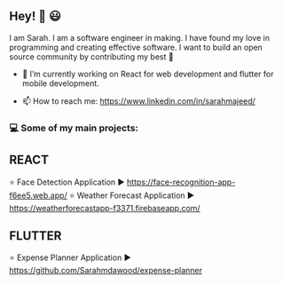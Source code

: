 ## Hey! :raising_hand: :smiley:

I am Sarah. I am a software engineer in making. I have found my love in programming and creating effective software.
I want to build an open source community by contributing my best :raised_hands: 


- 🔭 I’m currently working on React for web development and flutter for mobile development.

- 📫 How to reach me: https://www.linkedin.com/in/sarahmajeed/

### :computer: Some of my main projects:
  ## REACT     
  :star: Face Detection Application
    :arrow_forward: https://face-recognition-app-f6ee5.web.app/
  :star: Weather Forecast Application 
    :arrow_forward: https://weatherforecastapp-f3371.firebaseapp.com/
  ## FLUTTER 
  :star: Expense Planner Application 
    :arrow_forward: https://github.com/Sarahmdawood/expense-planner

